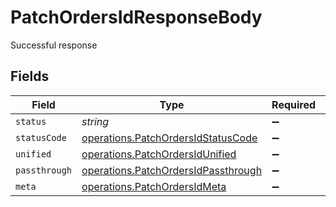 # PatchOrdersIdResponseBody

Successful response


## Fields

| Field                                                                                      | Type                                                                                       | Required                                                                                   | Description                                                                                |
| ------------------------------------------------------------------------------------------ | ------------------------------------------------------------------------------------------ | ------------------------------------------------------------------------------------------ | ------------------------------------------------------------------------------------------ |
| `status`                                                                                   | *string*                                                                                   | :heavy_minus_sign:                                                                         | N/A                                                                                        |
| `statusCode`                                                                               | [operations.PatchOrdersIdStatusCode](../../models/operations/patchordersidstatuscode.md)   | :heavy_minus_sign:                                                                         | N/A                                                                                        |
| `unified`                                                                                  | [operations.PatchOrdersIdUnified](../../models/operations/patchordersidunified.md)         | :heavy_minus_sign:                                                                         | N/A                                                                                        |
| `passthrough`                                                                              | [operations.PatchOrdersIdPassthrough](../../models/operations/patchordersidpassthrough.md) | :heavy_minus_sign:                                                                         | N/A                                                                                        |
| `meta`                                                                                     | [operations.PatchOrdersIdMeta](../../models/operations/patchordersidmeta.md)               | :heavy_minus_sign:                                                                         | N/A                                                                                        |